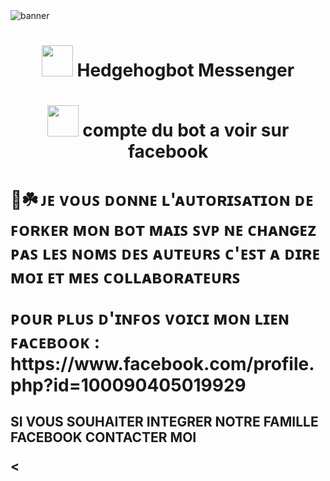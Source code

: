 <img src="https://i.ibb.co/SKzjm9M/image.jpg" alt="banner">
<h1 align="center"><img src="https://i.ibb.co/9YfCBpV/image.jpg" width="50px"> Hedgehogbot Messenger </h1>

<h1 align="center"><img
src="https://i.ibb.co/kMdfhwN/image.jpg" width="50px"> compte du bot
a voir sur facebook </h1> 

<p align="center">
<h1 ❦ঔৣ☬𝐒𝐎𝐍𝐈𝐂☬ঔৣ❦>
<p>🏁☘️ ᴊᴇ ᴠᴏᴜꜱ ᴅᴏɴɴᴇ ʟ'ᴀᴜᴛᴏʀɪꜱᴀᴛɪᴏɴ ᴅᴇ ꜰᴏʀᴋᴇʀ ᴍᴏɴ ʙᴏᴛ ᴍᴀɪꜱ ꜱᴠᴩ ɴᴇ ᴄʜᴀɴɢᴇᴢ ᴩᴀꜱ ʟᴇꜱ ɴᴏᴍꜱ ᴅᴇꜱ ᴀᴜᴛᴇᴜʀꜱ ᴄ'ᴇꜱᴛ ᴀ ᴅɪʀᴇ ᴍᴏɪ ᴇᴛ ᴍᴇꜱ ᴄᴏʟʟᴀʙᴏʀᴀᴛᴇᴜʀꜱ </p>

<P> ᴩᴏᴜʀ ᴩʟᴜꜱ ᴅ'ɪɴꜰᴏꜱ ᴠᴏɪᴄɪ ᴍᴏɴ ʟɪᴇɴ ꜰᴀᴄᴇʙᴏᴏᴋ : https://www.facebook.com/profile.php?id=100090405019929 </p>

<h2 ☄️FACEBOOK SØNÏČ ÜČHÏWÅ >
<P> SI VOUS SOUHAITER INTEGRER NOTRE FAMILLE FACEBOOK CONTACTER MOI </P>
  
<
